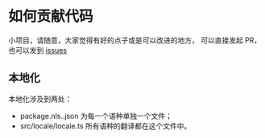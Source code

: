 # 如何贡献代码

小项目，请随意，大家觉得有好的点子或是可以改进的地方，
可以直接发起 PR，也可以发到 [issues](https://github.com/caixw/vscode-statistic/issues)


## 本地化

本地化涉及到两处：
- package.nls.<locale>.json 为每一个语种单独一个文件；
- src/locale/locale.ts 所有语种的翻译都在这个文件中。
